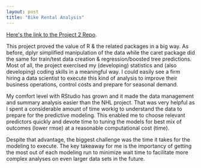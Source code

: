 ```yaml
---
layout: post
title: "Bike Rental Analysis"
---
```

[Here's the link to the Project 2 Repo](https://github.com/tkidol/ST558-Project-2).

This project proved the value of R & the related packages in a big way.  As before, dplyr simplified manipulation of the data while the caret package did the same for train/test data creation & regression/boosted tree predictions. Most of all, the project exercised my (developing) statistics and (also developing) coding skills in a meaningful way.  I could easily see a firm hiring a data scientist to execute this kind of analysis to improve their business operations, control costs and prepare for seasonal demand.     

My comfort level with RStudio has grown and it made the data management and summary analysis easier than the NHL project.  That was very helpful as I spent a considerable amount of time workig to understand the data to prepare for the predictive modeling.  This enabled me to choose relevant predictors quickly and devote time to tuning the models for best mix of outcomes (lower rmse) at a reasonable computational cost (time).  

Despite that advantage, the biggest challenge was the time it takes for the modeling to execute.  The key takeaway for me is the importancy of getting the most out of each modeling run to minimize wait time to facilitate more complex analyses on even larger data sets in the future.

